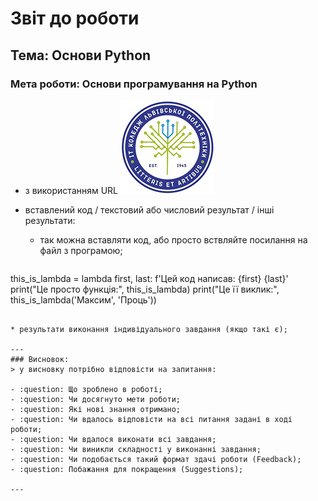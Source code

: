 # Звіт до роботи
## Тема: Основи Python
### Мета роботи: Основи програмування на Python



* з використанням URL ![alt text](https://github.com/BobasB/it_college/raw/main/reports/pictures/logo-lit.jpg "ІТ Коледж")
    


* вставлений код / текстовий або числовий результат / інші результати:
    - так можна вставляти код, або просто вствляйте посилання на файл з програмою;
    ```python
 this_is_lambda = lambda first, last: f'Цей код написав: {first} {last}'
print("Це просто функція:", this_is_lambda)
print("Це її виклик:", this_is_lambda('Максим', 'Проць'))
```

* результати виконання індивідуального завдання (якщо такі є);

---
### Висновок:
> у висновку потрібно відповісти на запитання:

- :question: Що зроблено в роботі;
- :question: Чи досягнуто мети роботи;
- :question: Які нові знання отримано;
- :question: Чи вдалось відповісти на всі питання задані в ході роботи;
- :question: Чи вдалося виконати всі завдання;
- :question: Чи виникли складності у виконанні завдання;
- :question: Чи подобається такий формат здачі роботи (Feedback);
- :question: Побажання для покращення (Suggestions);

---